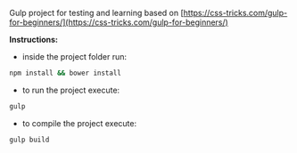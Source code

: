 Gulp project for testing and learning based on [https://css-tricks.com/gulp-for-beginners/](https://css-tricks.com/gulp-for-beginners/)

**Instructions:**

* inside the project folder run:
```bash
npm install && bower install
```

* to run the project execute:
```bash
gulp
```

* to compile the project execute:
```bash
gulp build
```
